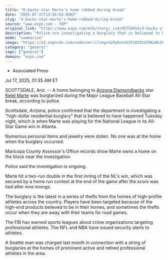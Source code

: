 ```yaml
---
title: "D-backs star Marte's home robbed during break"
date: "2025-07-17T13:56:03.000Z"
slug: "d-backs-star-marte's-home-robbed-during-break"
source: "www.espn.com - TOP"
original_link: "https://www.espn.com/mlb/story/_/id/45759454/d-backs-star-ketel-marte-home-robbed-all-star-break"
description: "Police are investigating a burglary that is believed to have happened Tuesday night at a home owned by Diamondbacks star Ketel Marte."
mode: "summarize"
image: "https://a3.espncdn.com/combiner/i?img=%2Fphoto%2F2025%2F0628%2Fr1512167_1296x729_16%2D9.jpg"
category: "general"
tags: ["general"]
domain: "espn.com"
---
```

<div id="readability-page-1" class="page"><div><div><ul><li><p>Associated Press</p></li></ul><p><span>Jul 17, 2025, 01:35 AM ET</span></p></div><p>SCOTTSDALE, Ariz. -- A home belonging to <a href="https://www.espn.com/mlb/team/_/name/ari/arizona-diamondbacks">Arizona Diamondbacks</a> star <a href="https://www.espn.com/mlb/player/_/id/32512/ketel-marte">Ketel Marte</a> was burglarized during the Major League Baseball All-Star break, according to police.</p><p>Scottsdale, Arizona, police confirmed that the department is investigating a "high-dollar residential burglary" that is believed to have happened Tuesday night, which is when Marte was playing for the National League in its All-Star Game win in Atlanta.</p><p>Numerous personal items and jewelry were stolen. No one was at the home when the burglary occurred.</p><p>Maricopa County Assessor's Office records show Marte owns a home on the block near the investigation.</p><p>Police said the investigation is ongoing.</p><p>Marte hit a two-run double in the first inning of the NL's win, which was secured by a home run contest at the end of the game after the score was tied after nine innings.</p><p>The burglary is the latest in a series of thefts from the homes of high-profile athletes across the country. Players have been targeted because of the high-end products believed to be in their homes, and sometimes the thefts occur when they are away with their teams for road games.</p><p>The FBI has warned sports leagues about crime organizations targeting professional athletes. The NFL and NBA have issued security alerts to athletes.</p><p>A Seattle man was charged last month in connection with a string of burglaries at the homes of prominent active and retired professional athletes in the area.</p>
</div></div>